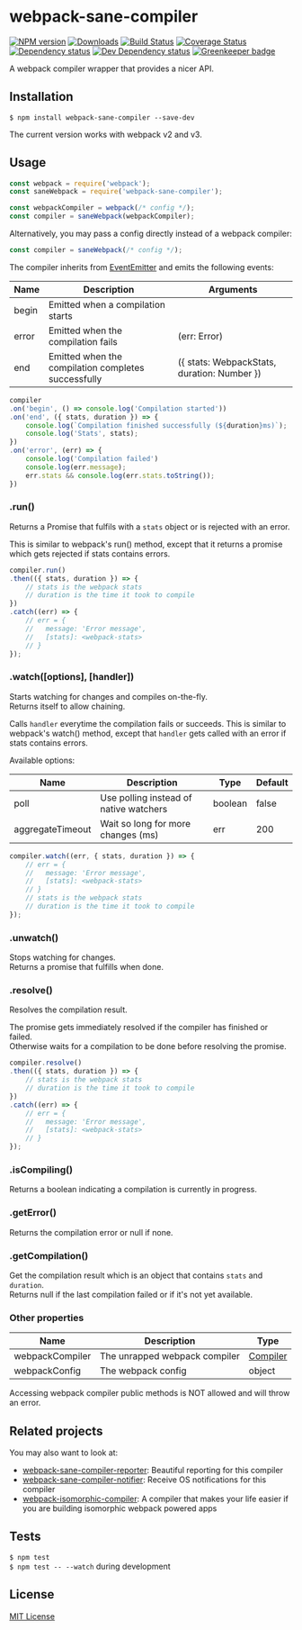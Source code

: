 # webpack-sane-compiler

[![NPM version][npm-image]][npm-url] [![Downloads][downloads-image]][npm-url] [![Build Status][travis-image]][travis-url] [![Coverage Status][codecov-image]][codecov-url] [![Dependency status][david-dm-image]][david-dm-url] [![Dev Dependency status][david-dm-dev-image]][david-dm-dev-url] [![Greenkeeper badge][greenkeeper-image]][greenkeeper-url]

[npm-url]:https://npmjs.org/package/webpack-sane-compiler
[npm-image]:http://img.shields.io/npm/v/webpack-sane-compiler.svg
[downloads-image]:http://img.shields.io/npm/dm/webpack-sane-compiler.svg
[travis-url]:https://travis-ci.org/moxystudio/webpack-sane-compiler
[travis-image]:http://img.shields.io/travis/moxystudio/webpack-sane-compiler/master.svg
[codecov-url]:https://codecov.io/gh/moxystudio/webpack-sane-compiler
[codecov-image]:https://img.shields.io/codecov/c/github/moxystudio/webpack-sane-compiler/master.svg
[david-dm-url]:https://david-dm.org/moxystudio/webpack-sane-compiler
[david-dm-image]:https://img.shields.io/david/moxystudio/webpack-sane-compiler.svg
[david-dm-dev-url]:https://david-dm.org/moxystudio/webpack-sane-compiler?type=dev
[david-dm-dev-image]:https://img.shields.io/david/dev/moxystudio/webpack-sane-compiler.svg
[greenkeeper-image]:https://badges.greenkeeper.io/moxystudio/webpack-sane-compiler.svg
[greenkeeper-url]:https://greenkeeper.io

A webpack compiler wrapper that provides a nicer API.


## Installation

`$ npm install webpack-sane-compiler --save-dev`

The current version works with webpack v2 and v3.


## Usage

```js
const webpack = require('webpack');
const saneWebpack = require('webpack-sane-compiler');

const webpackCompiler = webpack(/* config */);
const compiler = saneWebpack(webpackCompiler);
```

Alternatively, you may pass a config directly instead of a webpack compiler:

```js
const compiler = saneWebpack(/* config */);
```

The compiler inherits from [EventEmitter](https://nodejs.org/api/events.html) and emits the following events:

| Name   | Description   | Arguments |
| ------ | ------------- | -------- |
| begin | Emitted when a compilation starts | |
| error | Emitted when the compilation fails | (err: Error) |
| end | Emitted when the compilation completes successfully | ({ stats: WebpackStats, duration: Number }) |

```js
compiler
.on('begin', () => console.log('Compilation started'))
.on('end', ({ stats, duration }) => {
    console.log(`Compilation finished successfully (${duration}ms)`);
    console.log('Stats', stats);
})
.on('error', (err) => {
    console.log('Compilation failed')
    console.log(err.message);
    err.stats && console.log(err.stats.toString());
})
```

### .run()

Returns a Promise that fulfils with a `stats` object or is rejected with an error.

This is similar to webpack's run() method, except that it returns a promise which gets rejected if stats contains errors.

```js
compiler.run()
.then(({ stats, duration }) => {
    // stats is the webpack stats
    // duration is the time it took to compile
})
.catch((err) => {
    // err = {
    //   message: 'Error message',
    //   [stats]: <webpack-stats>
    // }
});
```

### .watch([options], [handler])

Starts watching for changes and compiles on-the-fly.   
Returns itself to allow chaining.

Calls `handler` everytime the compilation fails or succeeds.
This is similar to webpack's watch() method, except that `handler` gets called with an error if stats contains errors.

Available options:

| Name   | Description   | Type     | Default |
| ------ | ------------- | -------- | ------- |
| poll | Use polling instead of native watchers | boolean | false |
| aggregateTimeout | Wait so long for more changes (ms) | err | 200 |

```js
compiler.watch((err, { stats, duration }) => {
    // err = {
    //   message: 'Error message',
    //   [stats]: <webpack-stats>
    // }
    // stats is the webpack stats
    // duration is the time it took to compile
});
```

### .unwatch()

Stops watching for changes.   
Returns a promise that fulfills when done.


### .resolve()

Resolves the compilation result.

The promise gets immediately resolved if the compiler has finished or failed.  
Otherwise waits for a compilation to be done before resolving the promise.

```js
compiler.resolve()
.then(({ stats, duration }) => {
    // stats is the webpack stats
    // duration is the time it took to compile
})
.catch((err) => {
    // err = {
    //   message: 'Error message',
    //   [stats]: <webpack-stats>
    // }
});
```


### .isCompiling()

Returns a boolean indicating a compilation is currently in progress.


### .getError()

Returns the compilation error or null if none.


### .getCompilation()

Get the compilation result which is an object that contains `stats` and `duration`.   
Returns null if the last compilation failed or if it's not yet available.


### Other properties

| Name   | Description   | Type     |
| ------ | ------------- | -------- |
| webpackCompiler | The unrapped webpack compiler | [Compiler](https://github.com/webpack/webpack/blob/bd753567da1248624beaaea14af31d6dbe303411/lib/Compiler.js#L153) |
| webpackConfig | The webpack config | object |

Accessing webpack compiler public methods is NOT allowed and will throw an error.


## Related projects

You may also want to look at:

- [webpack-sane-compiler-reporter](https://github.com/moxystudio/webpack-sane-compiler-reporter): Beautiful reporting for this compiler
- [webpack-sane-compiler-notifier](https://github.com/moxystudio/webpack-sane-compiler-notifier): Receive OS notifications for this compiler
- [webpack-isomorphic-compiler](https://github.com/moxystudio/webpack-isomorphic-compiler): A compiler that makes your life easier if you are building isomorphic webpack powered apps


## Tests

`$ npm test`   
`$ npm test -- --watch` during development


## License

[MIT License](http://opensource.org/licenses/MIT)
